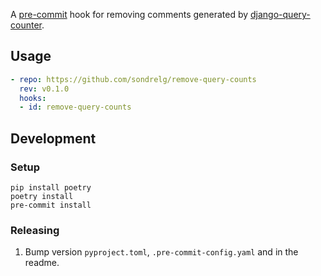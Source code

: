 A [pre-commit](https://pre-commit.com/) hook for removing comments generated by [django-query-counter](https://github.com/sondrelg/django-query-counter).

## Usage
```yaml
- repo: https://github.com/sondrelg/remove-query-counts
  rev: v0.1.0
  hooks:
  - id: remove-query-counts
```

## Development

### Setup

    pip install poetry
    poetry install
    pre-commit install

### Releasing

1. Bump version `pyproject.toml`, `.pre-commit-config.yaml` and in the readme.
